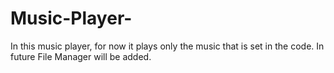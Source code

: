 # Music-Player-
In this music player, for now it plays only the music that is set in the code. In future File Manager will be added. 
